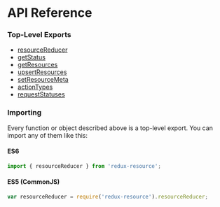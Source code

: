 # API Reference

### Top-Level Exports

* [resourceReducer](api-reference/resource-reducer.md)
* [getStatus](api-reference/get-status.md)
* [getResources](api-reference/get-resources.md)
* [upsertResources](api-reference/upsert-resources.md)
* [setResourceMeta](api-reference/set-resource-meta.md)
* [actionTypes](api-reference/action-types.md)
* [requestStatuses](api-reference/request-statuses.md)

### Importing

Every function or object described above is a top-level export. You can import
any of them like this:

#### ES6

```js
import { resourceReducer } from 'redux-resource';
```

#### ES5 (CommonJS)

```js
var resourceReducer = require('redux-resource').resourceReducer;
```
